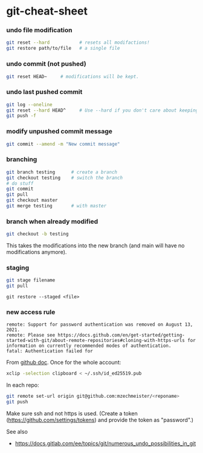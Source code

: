 # git-cheat-sheet

### undo file modification
```bash
git reset --hard           # resets all modifactions!
git restore path/to/file   # a single file

```
### undo commit (not pushed)
```bash
git reset HEAD~     # modifications will be kept.
```

### undo last pushed commit
```bash
git log --oneline
git reset --hard HEAD^     # Use --hard if you don't care about keeping the changes you made
git push -f
```

### modify unpushed commit message
```bash
git commit --amend -m "New commit message"
```

### branching
```bash
git branch testing      # create a branch   
git checkout testing    # switch the branch
# do stuff
git commit
git pull
git checkout master
git merge testing       # with master 
```

### branch when already modified
```bash
git checkout -b testing
```
This takes the modifications into the new branch (and main will have no modifications anymore).

### staging
```bash
git stage filename
git pull
```
`git restore --staged <file>`

### new access rule
```
remote: Support for password authentication was removed on August 13, 2021.
remote: Please see https://docs.github.com/en/get-started/getting-started-with-git/about-remote-repositories#cloning-with-https-urls for information on currently recommended modes of authentication.
fatal: Authentication failed for
```

From [github doc](https://docs.github.com/en/authentication/connecting-to-github-with-ssh/generating-a-new-ssh-key-and-adding-it-to-the-ssh-agent).
Once for the whole account:
```bash
xclip -selection clipboard < ~/.ssh/id_ed25519.pub
```
In each repo:
```bash
git remote set-url origin git@github.com:mzechmeister/<reponame>
git push
```
Make sure ssh and not https is used.
(Create a token (https://github.com/settings/tokens) and provide the token as "password".)

See also
* https://docs.gitlab.com/ee/topics/git/numerous_undo_possibilities_in_git
